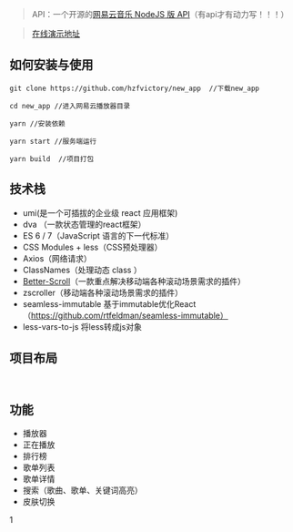 
> API：一个开源的[网易云音乐 NodeJS 版 API](https://binaryify.github.io/NeteaseCloudMusicApi)（有api才有动力写！！！）

> [在线演示地址](http://www.jing999.cn)

## 如何安装与使用

```
git clone https://github.com/hzfvictory/new_app  //下载new_app

cd new_app //进入网易云播放器目录

yarn //安装依赖

yarn start //服务端运行

yarn build  //项目打包

```


## 技术栈

- umi(是一个可插拔的企业级 react 应用框架)
- dva （一款状态管理的react框架）
- ES 6 / 7（JavaScript 语言的下一代标准）
- CSS Modules + less（CSS预处理器）
- Axios（网络请求）
- ClassNames（处理动态 class ）
- [Better-Scroll](https://ustbhuangyi.github.io/better-scroll/#/zh)（一款重点解决移动端各种滚动场景需求的插件）
- zscroller（移动端各种滚动场景需求的插件）
- seamless-immutable 基于immutable优化React （https://github.com/rtfeldman/seamless-immutable）
- less-vars-to-js 将less转成js对象
## 项目布局

```
    
```

## 功能

- 播放器
- 正在播放
- 排行榜
- 歌单列表
- 歌单详情
- 搜索（歌曲、歌单、关键词高亮）
- 皮肤切换

1
